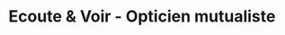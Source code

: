 ---
title: "Ecoute & Voir - Opticien mutualiste"
url: /mont-de-marsan/ecoute-und-voir-opticien-mutualiste/
shop: Optiker
---